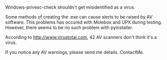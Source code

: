 Windows-privesc-check shouldn't get misidentified as a virus.

Some methods of creating the .exe can cause alerts to be raised by AV software.  This problems has occured with Molebox and UPX during testing.  However, there seems to be no such problem with pyinstaller.

According to http://www.virustotal.com, 42 AV scanners don't think it's a virus.

If you notice any AV warnings, please send me details.  ContactMe.